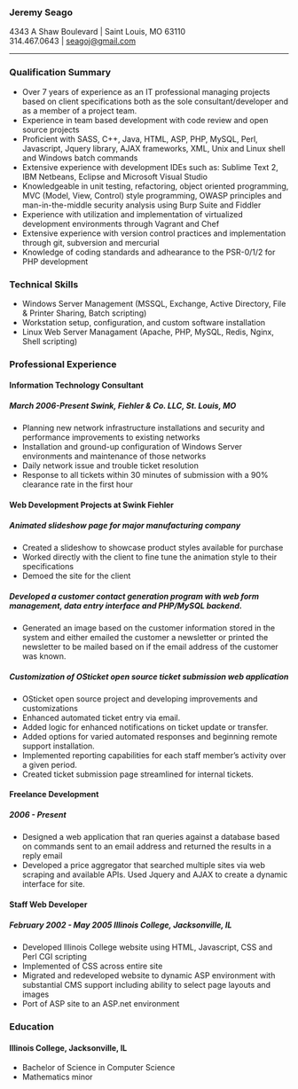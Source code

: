 ### Jeremy Seago 
4343 A Shaw Boulevard | Saint Louis, MO 63110  
314.467.0643 | [seagoj@gmail.com](seagoj@gmail.com)  

---

### Qualification Summary
* Over 7 years of experience as an IT professional managing projects based on client specifications both as the sole consultant/developer and as a member of a project team.
* Experience in team  based development with code review and open source projects
* Proficient with SASS, C++, Java, HTML, ASP, PHP, MySQL, Perl, Javascript, Jquery library, AJAX frameworks, XML, Unix and Linux shell and Windows batch commands
* Extensive experience with development IDEs such as: Sublime Text 2, IBM Netbeans, Eclipse and Microsoft Visual Studio
* Knowledgeable in unit testing, refactoring, object oriented programming, MVC (Model, View, Control) style programming, OWASP principles and man-in-the-middle security analysis using Burp Suite and Fiddler
* Experience with utilization and implementation of virtualized development environments through Vagrant and Chef
* Extensive experience with version control practices and implementation through git, subversion and mercurial
* Knowledge of coding standards and adhearance to the PSR-0/1/2 for PHP development

### Technical Skills
* Windows Server Management (MSSQL, Exchange, Active Directory, File & Printer Sharing, Batch scripting)
* Workstation setup, configuration,  and custom software installation
* Linux Web Server Managament (Apache, PHP, MySQL, Redis, Nginx, Shell scripting)

### Professional Experience
#### Information Technology Consultant
##### March 2006-Present  Swink, Fiehler &amp; Co. LLC, St. Louis, MO
* Planning new network infrastructure installations and security and performance improvements to existing networks
* Installation and ground-up configuration of Windows Server environments and maintenance of those networks
* Daily network issue and trouble ticket resolution
* Response to all tickets within 30 minutes of submission with a 90% clearance rate in the first hour

#### Web Development Projects at Swink Fiehler
##### Animated slideshow page for major manufacturing company
* Created a slideshow to showcase product styles available for purchase
* Worked directly with the client to fine tune the animation style to their specifications
* Demoed the site for the client

##### Developed a customer contact generation program with web form management, data entry interface and PHP/MySQL backend.
* Generated an image based on the customer information stored in the system and either emailed the customer a newsletter or printed the newsletter to be mailed based on if the email address of the customer was known.

##### Customization of OSticket open source ticket submission web application
* OSticket open source project and developing improvements and customizations
* Enhanced automated ticket entry via email.
* Added logic for enhanced notifications on ticket update or transfer.
* Added options for varied automated responses and beginning remote support installation.
* Implemented reporting capabilities  for each staff member’s activity over a given period.
* Created ticket submission page streamlined for internal tickets.

#### Freelance Development
##### 2006 - Present
* Designed a web application that ran queries against a database based on commands sent to an email address and returned the results in a reply email
* Developed a price aggregator that searched multiple sites via web scraping and available APIs. Used Jquery and AJAX to create a dynamic interface for site.

#### Staff Web Developer
##### February 2002 - May 2005  Illinois College, Jacksonville, IL
* Developed Illinois College website using HTML, Javascript, CSS and Perl CGI scripting
* Implemented of CSS across entire site
* Migrated and redeveloped website to dynamic ASP environment with substantial CMS support including ability to select page layouts and images
* Port of ASP site to an ASP.net environment

### Education
#### Illinois College, Jacksonville, IL
* Bachelor of Science in Computer Science
* Mathematics minor
